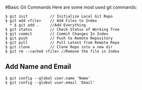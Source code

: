 #Basic Git Commands
Here are some most used git commands:
```
$ git init          // Initialize Local Git Repo
$ git add <file>    // Add Files to Index
  * $ git add .     //Add Everything
$ git status        // Check Status of Working Tree
$ git commit        // Commit Changes In Index
$ git push          // Push to Remote Repository
$ git pull          // Pull Latest from Remote Repo
$ git clone         // Clone Repo into a new dir
$ git rm --cached <file> //Remove the file in Index

```
## Add Name and Email 
 ```
 $ git config --global user.name 'Name'
 $ git config --global user.email 'Email'
 ```


